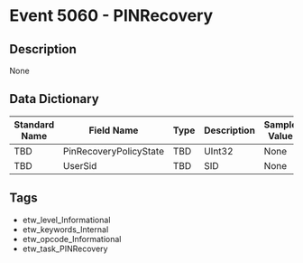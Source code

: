 # Event 5060 - PINRecovery

## Description
None

## Data Dictionary
|Standard Name|Field Name|Type|Description|Sample Value|
|---|---|---|---|---|
|TBD|PinRecoveryPolicyState|TBD|UInt32|None|None|
|TBD|UserSid|TBD|SID|None|None|

## Tags
* etw_level_Informational
* etw_keywords_Internal
* etw_opcode_Informational
* etw_task_PINRecovery